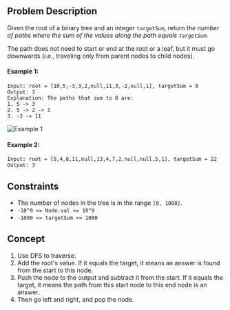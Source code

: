 ## Problem Description

Given the root of a binary tree and an integer `targetSum`, return *the number of paths where the sum of the values along the path equals `targetSum`*.

The path does not need to start or end at the root or a leaf, but it must go downwards (i.e., traveling only from parent nodes to child nodes).

#### Example 1:
```plaintext
Input: root = [10,5,-3,3,2,null,11,3,-2,null,1], targetSum = 8
Output: 3
Explanation: The paths that sum to 8 are: 
1. 5 -> 3
2. 5 -> 2 -> 1
3. -3 -> 11
```
![Example 1](https://assets.leetcode.com/uploads/2021/04/09/pathsum3-1-tree.jpg)

#### Example 2:
```plaintext
Input: root = [5,4,8,11,null,13,4,7,2,null,null,5,1], targetSum = 22
Output: 3
```

## Constraints

- The number of nodes in the tree is in the range `[0, 1000]`.
- `-10^9 <= Node.val <= 10^9`
- `-1000 <= targetSum <= 1000`

## Concept
1. Use DFS to traverse.
2. Add the root's value. If it equals the target, it means an answer is found from the start to this node.
3. Push the node to the output and subtract it from the start. If it equals the target, it means the path from this start node to this end node is an answer.
4. Then go left and right, and pop the node.
